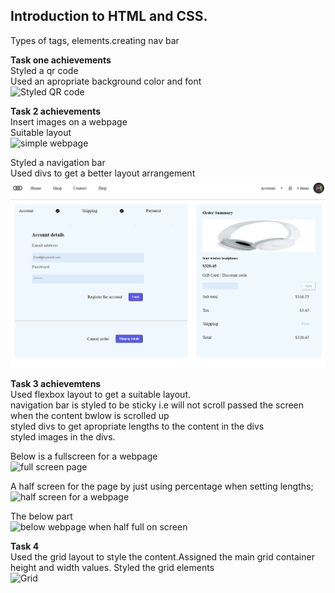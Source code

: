 ## **Introduction to HTML and CSS.**<br>
Types of tags, elements.creating nav bar

**Task one achievements**<br>
Styled a qr code<br>
Used an apropriate background color and font<br>
<img src="https://github.com/Kib3Gabriel/Software-Development/blob/main/HTML%26CSS/task1/task1.PNG" alt="Styled QR code">

**Task 2 achievements**<br>
Insert images on a webpage<br>
Suitable layout<br>
![simple webpage](https://github.com/Kib3Gabriel/Software-Development/blob/main/HTML%26CSS/task2/task2.PNG)

Styled a navigation bar<br>
Used divs to get a better layout arrangement<br>
![simple dashboard](https://github.com/Kib3Gabriel/HTML-CSS/blob/main/task2/dashboard.PNG)

**Task 3 achievemtens**<br>
Used flexbox layout to get a suitable layout.<br>
navigation bar is styled to be sticky i.e will not scroll passed the screen when the content bwlow is scrolled up<br>
styled divs to get apropriate lengths to the content in the divs<br>
styled images in the divs.<br>

Below is a fullscreen for a webpage<br>
![full screen page](https://github.com/Kib3Gabriel/Software-Development/blob/main/HTML%26CSS/task3/task3fullScreen.PNG)

A half screen for the page by just using percentage when setting lengths;<br>
![half screen for a webpage](https://github.com/Kib3Gabriel/Software-Development/blob/main/HTML%26CSS/task3/task3HalfScreen.PNG)

The below part<br>
![below webpage when half full on screen](https://github.com/Kib3Gabriel/Software-Development/blob/main/HTML%26CSS/task3/task3HalfScreenBelow.PNG)


**Task 4**<br>
Used the grid layout to style the content.Assigned the main grid container height and width values. Styled the grid elements <br>
![Grid](https://github.com/Kib3Gabriel/Software-Development/blob/main/HTML%26CSS/task4/task4.PNG)




